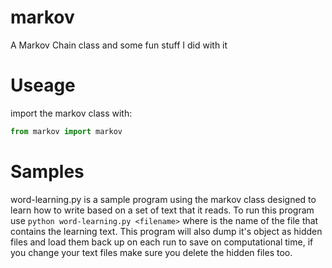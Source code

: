 markov
======

A Markov Chain class and some fun stuff I did with it

Useage
======

import the markov class with:
```python
from markov import markov
```

Samples
=======

word-learning.py is a sample program using the markov class designed to learn how to write based on a set of text that it reads.  To run this program use ```python word-learning.py <filename>``` where <filename> is the name of the file that contains the learning text.  This program will also dump it's object as hidden files and load them back up on each run to save on computational time, if you change your text files make sure you delete the hidden files too.
